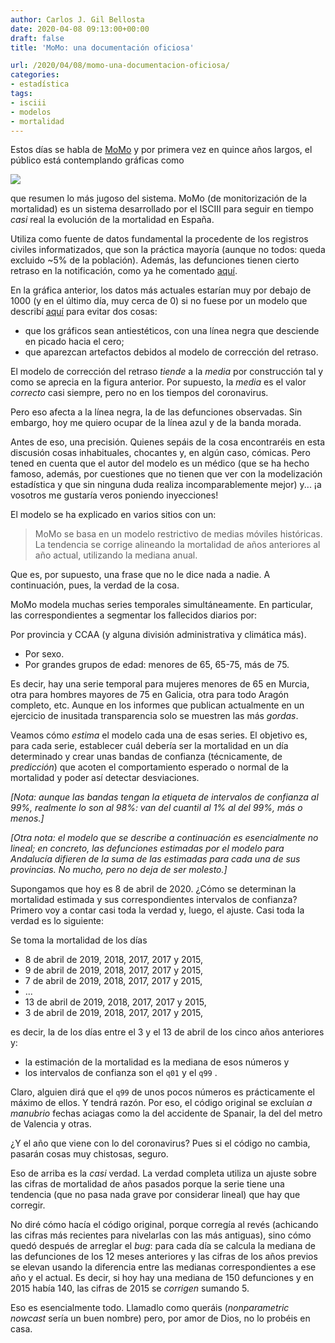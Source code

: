 ```yaml
---
author: Carlos J. Gil Bellosta
date: 2020-04-08 09:13:00+00:00
draft: false
title: 'MoMo: una documentación oficiosa'

url: /2020/04/08/momo-una-documentacion-oficiosa/
categories:
- estadística
tags:
- isciii
- modelos
- mortalidad
---
```


Estos días se habla de [MoMo](https://www.isciii.es/QueHacemos/Servicios/VigilanciaSaludPublicaRENAVE/EnfermedadesTransmisibles/MoMo/Paginas/MoMo.aspx) y por primera vez en quince años largos, el público está contemplando gráficas como

![](/wp-uploads/2020/04/momo.png#center)

que resumen lo más jugoso del sistema. MoMo (de monitorización de la mortalidad) es un sistema desarrollado por el ISCIII para seguir en tiempo _casi_ real la evolución de la mortalidad en España.

Utiliza como fuente de datos fundamental la procedente de los registros civiles informatizados, que son la práctica mayoría (aunque no todos: queda excluido ~5% de la población). Además, las defunciones tienen cierto retraso en la notificación, como ya he comentado [aquí](https://www.datanalytics.com/2020/03/12/monitorizacion-diaria-de-la-mortalidad/).

En la gráfica anterior, los datos más actuales estarían muy por debajo de 1000 (y en el último día, muy cerca de 0) si no fuese por un modelo que describí [aquí](https://www.datanalytics.com/2019/07/03/modelizacion-de-retrasos-una-aplicacion-del-analisis-de-supervivencia/) para evitar dos cosas:

* que los gráficos sean antiestéticos, con una línea negra que desciende en picado hacia el cero;
* que aparezcan artefactos debidos al modelo de corrección del retraso.

El modelo de corrección del retraso _tiende_ a la _media_ por construcción tal y como se aprecia en la figura anterior. Por supuesto, la _media_ es el valor _correcto_ casi siempre, pero no en los tiempos del coronavirus.

Pero eso afecta a la línea negra, la de las defunciones observadas. Sin embargo, hoy me quiero ocupar de la línea azul y de la banda morada.

Antes de eso, una precisión. Quienes sepáis de la cosa encontraréis en esta discusión cosas inhabituales, chocantes y, en algún caso, cómicas. Pero tened en cuenta que el autor del modelo es un médico (que se ha hecho famoso, además, por cuestiones que no tienen que ver con la modelización estadística y que sin ninguna duda realiza incomparablemente mejor) y... ¡a vosotros me gustaría veros poniendo inyecciones!

El modelo se ha explicado en varios sitios con un:

>MoMo se basa en un modelo restrictivo de medias móviles históricas. La tendencia se corrige alineando la mortalidad de años anteriores al año actual, utilizando la mediana anual.

Que es, por supuesto, una frase que no le dice nada a nadie. A continuación, pues, la verdad de la cosa.

MoMo modela muchas series temporales simultáneamente. En particular, las correspondientes a segmentar los fallecidos diarios por:

Por provincia y CCAA (y alguna división administrativa y climática más).
* Por sexo.
* Por grandes grupos de edad: menores de 65, 65-75, más de 75.

Es decir, hay una serie temporal para mujeres menores de 65 en Murcia, otra para hombres mayores de 75 en Galicia, otra para todo Aragón completo, etc. Aunque en los informes que publican actualmente en un ejercicio de inusitada transparencia solo se muestren las más _gordas_.

Veamos cómo _estima_ el modelo cada una de esas series. El objetivo es, para cada serie, establecer cuál debería ser la mortalidad en un día determinado y crear unas bandas de confianza (técnicamente, de _predicción_) que acoten el comportamiento esperado o normal de la mortalidad y poder así detectar desviaciones.

_[Nota: aunque las bandas tengan la etiqueta de intervalos de confianza al 99%, realmente lo son al 98%: van del cuantil al 1% al del 99%, más o menos.]_

_[Otra nota: el modelo que se describe a continuación es esencialmente no lineal; en concreto, las defunciones estimadas por el modelo para Andalucía difieren de la suma de las estimadas para cada una de sus provincias. No mucho, pero no deja de ser molesto.]_

Supongamos que hoy es 8 de abril de 2020. ¿Cómo se determinan la mortalidad estimada y sus correspondientes intervalos de confianza? Primero voy a contar casi toda la verdad y, luego, el ajuste. Casi toda la verdad es lo siguiente:

Se toma la mortalidad de los días

* 8 de abril de 2019, 2018, 2017, 2017 y 2015,
* 9 de abril de 2019, 2018, 2017, 2017 y 2015,
* 7 de abril de 2019, 2018, 2017, 2017 y 2015,
* ...
* 13 de abril de 2019, 2018, 2017, 2017 y 2015,
* 3 de abril de 2019, 2018, 2017, 2017 y 2015,

es decir, la de los días entre el 3 y el 13 de abril de los cinco años anteriores y:

* la estimación de la mortalidad es la mediana de esos números y
* los intervalos de confianza son el `q01` y el `q99` .

Claro, alguien dirá que el `q99` de unos pocos números es prácticamente el máximo de ellos. Y tendrá razón. Por eso, el código original se excluían _a manubrio_ fechas aciagas como la del accidente de Spanair, la del del metro de Valencia y otras.

¿Y el año que viene con lo del coronavirus? Pues si el código no cambia, pasarán cosas muy chistosas, seguro.

Eso de arriba es la _casi_ verdad. La verdad completa utiliza un ajuste sobre las cifras de mortalidad de años pasados porque la serie tiene una tendencia (que no pasa nada grave por considerar lineal) que hay que corregir.

No diré cómo hacía el código original, porque corregía al revés (achicando las cifras más recientes para nivelarlas con las más antiguas), sino cómo quedó después de arreglar el _bug_: para cada día se calcula la mediana de las defunciones de los 12 meses anteriores y las cifras de los años previos se elevan usando la diferencia entre las medianas correspondientes a ese año y el actual. Es decir, si hoy hay una mediana de 150 defunciones y en 2015 había 140, las cifras de 2015 se _corrigen_ sumando 5.

Eso es esencialmente todo. Llamadlo como queráis (_nonparametric nowcast_ sería un buen nombre) pero, por amor de Dios, no lo probéis en casa.